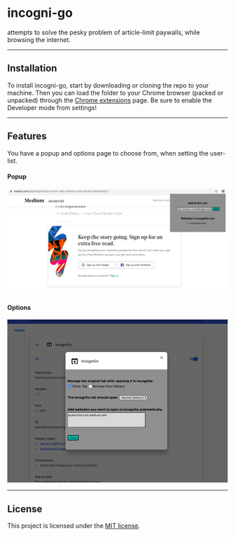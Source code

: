 # incogni-go

attempts to solve the pesky problem of article-limit paywalls, while browsing the internet.

--------
## Installation

To install incogni-go, start by downloading or cloning the repo to your machine. Then you can load the folder to your Chrome browser (packed or unpacked) through the [Chrome extensions](chrome://extensions/) page. Be sure to enable the Developer mode from settings!

--------
## Features

You have a popup and options page to choose from, when setting the user-list.

#### Popup
![](assets/img/popup.png)

#### Options
![](assets/img/options.png)

--------
## License

This project is licensed under the [MIT license](../LICENSE).
